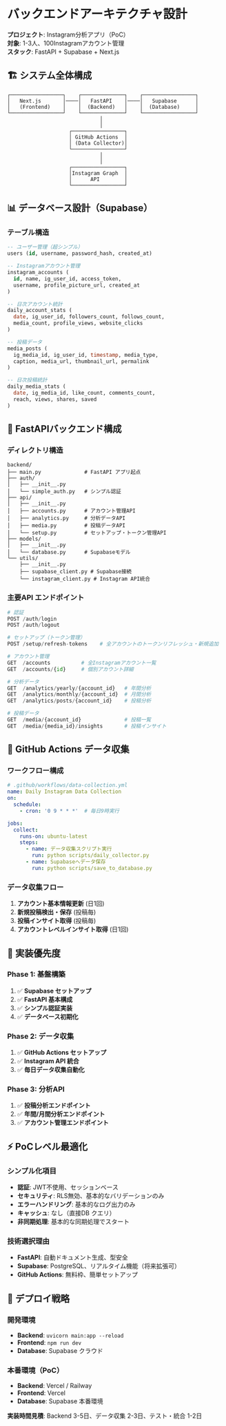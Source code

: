 # バックエンドアーキテクチャ設計

**プロジェクト**: Instagram分析アプリ（PoC）  
**対象**: 1-3人、100Instagramアカウント管理  
**スタック**: FastAPI + Supabase + Next.js

## 🏗️ システム全体構成

```
┌─────────────────┐    ┌──────────────┐    ┌─────────────────┐
│   Next.js       │────│   FastAPI    │────│   Supabase      │
│   (Frontend)    │    │  (Backend)   │    │  (Database)     │
└─────────────────┘    └──────────────┘    └─────────────────┘
                              │
                              │
                    ┌─────────────────┐
                    │ GitHub Actions  │
                    │ (Data Collector)│
                    └─────────────────┘
                              │
                              │
                    ┌─────────────────┐
                    │Instagram Graph  │
                    │      API        │
                    └─────────────────┘
```

## 📊 データベース設計（Supabase）

### テーブル構造
```sql
-- ユーザー管理（超シンプル）
users (id, username, password_hash, created_at)

-- Instagramアカウント管理
instagram_accounts (
  id, name, ig_user_id, access_token, 
  username, profile_picture_url, created_at
)

-- 日次アカウント統計
daily_account_stats (
  date, ig_user_id, followers_count, follows_count, 
  media_count, profile_views, website_clicks
)

-- 投稿データ
media_posts (
  ig_media_id, ig_user_id, timestamp, media_type,
  caption, media_url, thumbnail_url, permalink
)

-- 日次投稿統計
daily_media_stats (
  date, ig_media_id, like_count, comments_count,
  reach, views, shares, saved
)
```

## 🔧 FastAPIバックエンド構成

### ディレクトリ構造
```
backend/
├── main.py              # FastAPI アプリ起点
├── auth/
│   ├── __init__.py
│   └── simple_auth.py   # シンプル認証
├── api/
│   ├── __init__.py
│   ├── accounts.py      # アカウント管理API
│   ├── analytics.py     # 分析データAPI
│   ├── media.py         # 投稿データAPI
│   └── setup.py         # セットアップ・トークン管理API
├── models/
│   ├── __init__.py
│   └── database.py      # Supabaseモデル
└── utils/
    ├── __init__.py
    ├── supabase_client.py # Supabase接続
    └── instagram_client.py # Instagram API統合
```

### 主要API エンドポイント
```python
# 認証
POST /auth/login
POST /auth/logout

# セットアップ（トークン管理）
POST /setup/refresh-tokens    # 全アカウントのトークンリフレッシュ・新規追加

# アカウント管理
GET  /accounts          # 全Instagramアカウント一覧
GET  /accounts/{id}     # 個別アカウント詳細

# 分析データ
GET  /analytics/yearly/{account_id}   # 年間分析
GET  /analytics/monthly/{account_id}  # 月間分析  
GET  /analytics/posts/{account_id}    # 投稿分析

# 投稿データ
GET  /media/{account_id}              # 投稿一覧
GET  /media/{media_id}/insights       # 投稿インサイト
```

## 🤖 GitHub Actions データ収集

### ワークフロー構成
```yaml
# .github/workflows/data-collection.yml
name: Daily Instagram Data Collection
on:
  schedule:
    - cron: '0 9 * * *'  # 毎日9時実行

jobs:
  collect:
    runs-on: ubuntu-latest
    steps:
      - name: データ収集スクリプト実行
        run: python scripts/daily_collector.py
      - name: Supabaseへデータ保存
        run: python scripts/save_to_database.py
```

### データ収集フロー
1. **アカウント基本情報更新** (日1回)
2. **新規投稿検出・保存** (投稿毎)
3. **投稿インサイト取得** (投稿毎)
4. **アカウントレベルインサイト取得** (日1回)

## 🎯 実装優先度

### Phase 1: 基盤構築
1. ✅ **Supabase セットアップ**
2. ✅ **FastAPI 基本構成**
3. ✅ **シンプル認証実装**
4. ✅ **データベース初期化**

### Phase 2: データ収集
1. ✅ **GitHub Actions セットアップ**
2. ✅ **Instagram API 統合**
3. ✅ **毎日データ収集自動化**

### Phase 3: 分析API
1. ✅ **投稿分析エンドポイント**
2. ✅ **年間/月間分析エンドポイント**
3. ✅ **アカウント管理エンドポイント**

## ⚡ PoCレベル最適化

### シンプル化項目
- **認証**: JWT不使用、セッションベース
- **セキュリティ**: RLS無効、基本的なバリデーションのみ
- **エラーハンドリング**: 基本的なログ出力のみ
- **キャッシュ**: なし（直接DB クエリ）
- **非同期処理**: 基本的な同期処理でスタート

### 技術選択理由
- **FastAPI**: 自動ドキュメント生成、型安全
- **Supabase**: PostgreSQL、リアルタイム機能（将来拡張可）
- **GitHub Actions**: 無料枠、簡単セットアップ

## 🚀 デプロイ戦略

### 開発環境
- **Backend**: `uvicorn main:app --reload`
- **Frontend**: `npm run dev`
- **Database**: Supabase クラウド

### 本番環境（PoC）
- **Backend**: Vercel / Railway
- **Frontend**: Vercel
- **Database**: Supabase 本番環境

**実装時間見積**: Backend 3-5日、データ収集 2-3日、テスト・統合 1-2日